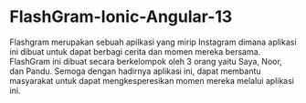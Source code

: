 # FlashGram-Ionic-Angular-13
Flashgram merupakan sebuah apilkasi yang mirip Instagram dimana aplikasi ini dibuat untuk dapat berbagi cerita dan momen mereka bersama. FlashGram ini dibuat secara berkelompok oleh 3 orang yaitu Saya, Noor, dan Pandu. Semoga dengan hadirnya aplikasi ini, dapat membantu masyarakat untuk dapat mengkesperesikan momen mereka melalui aplikasi ini. 
